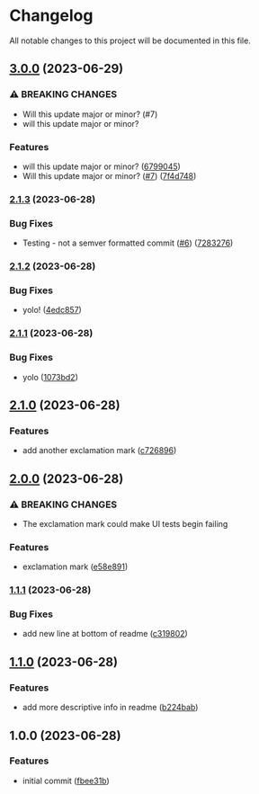 # Changelog

All notable changes to this project will be documented in this file.

## [3.0.0](https://github.com/jacobscunn07/semantic-release-poc/compare/v2.1.3...v3.0.0) (2023-06-29)


### ⚠ BREAKING CHANGES

* Will this update major or minor? (#7)
* will this update major or minor?

### Features

* will this update major or minor? ([6799045](https://github.com/jacobscunn07/semantic-release-poc/commit/679904500c50d2f233641855cc6c3e702306feec))
* Will this update major or minor? ([#7](https://github.com/jacobscunn07/semantic-release-poc/issues/7)) ([7f4d748](https://github.com/jacobscunn07/semantic-release-poc/commit/7f4d74875b027c2043a62dae9d9a8f28df266d94))

### [2.1.3](https://github.com/jacobscunn07/semantic-release-poc/compare/v2.1.2...v2.1.3) (2023-06-28)


### Bug Fixes

* Testing - not a semver formatted commit ([#6](https://github.com/jacobscunn07/semantic-release-poc/issues/6)) ([7283276](https://github.com/jacobscunn07/semantic-release-poc/commit/7283276676fa354af89018e7e20deee9c4384ae6))

### [2.1.2](https://github.com/jacobscunn07/semantic-release-poc/compare/v2.1.1...v2.1.2) (2023-06-28)


### Bug Fixes

* yolo! ([4edc857](https://github.com/jacobscunn07/semantic-release-poc/commit/4edc857e2ef1c94d9d63f1e2b4f7453b7a320c3e))

### [2.1.1](https://github.com/jacobscunn07/semantic-release-poc/compare/v2.1.0...v2.1.1) (2023-06-28)


### Bug Fixes

* yolo ([1073bd2](https://github.com/jacobscunn07/semantic-release-poc/commit/1073bd2b8eba04521ef8c8a784c73761d552c5ce))

## [2.1.0](https://github.com/jacobscunn07/semantic-release-poc/compare/v2.0.0...v2.1.0) (2023-06-28)


### Features

* add another exclamation mark ([c726896](https://github.com/jacobscunn07/semantic-release-poc/commit/c726896469fbe585b5f1a995d897d328ec84a172))

## [2.0.0](https://github.com/jacobscunn07/semantic-release-poc/compare/v1.1.1...v2.0.0) (2023-06-28)


### ⚠ BREAKING CHANGES

* The exclamation mark could make UI tests begin failing

### Features

* exclamation mark ([e58e891](https://github.com/jacobscunn07/semantic-release-poc/commit/e58e8917540ef38a23eebecfd44fdefd9a04d967))

### [1.1.1](https://github.com/jacobscunn07/semantic-release-poc/compare/v1.1.0...v1.1.1) (2023-06-28)


### Bug Fixes

* add new line at bottom of readme ([c319802](https://github.com/jacobscunn07/semantic-release-poc/commit/c3198023dc7e7100565f18558872cab9042f2bca))

## [1.1.0](https://github.com/jacobscunn07/semantic-release-poc/compare/v1.0.0...v1.1.0) (2023-06-28)


### Features

* add more descriptive info in readme ([b224bab](https://github.com/jacobscunn07/semantic-release-poc/commit/b224bab78dd75be36a748e535dfe46c505c2d90c))

## 1.0.0 (2023-06-28)


### Features

* initial commit ([fbee31b](https://github.com/jacobscunn07/semantic-release-poc/commit/fbee31b9bc1847daed80a233b7ebbba6d5f01eac))

